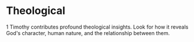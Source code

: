 # Theological

1 Timothy contributes profound theological insights. Look for how it reveals God's character, human nature, and the relationship between them.

